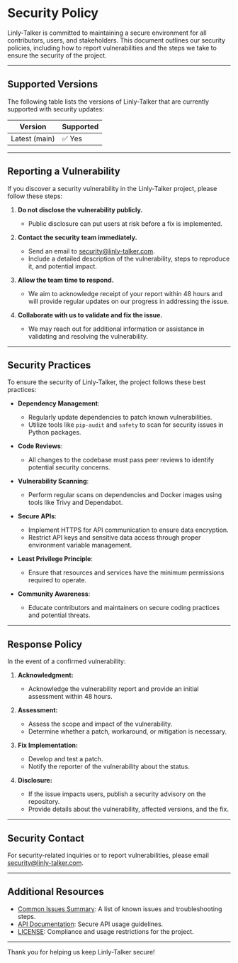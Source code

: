 # Security Policy

Linly-Talker is committed to maintaining a secure environment for all contributors, users, and stakeholders. This document outlines our security policies, including how to report vulnerabilities and the steps we take to ensure the security of the project.

---

## Supported Versions

The following table lists the versions of Linly-Talker that are currently supported with security updates:

| Version       | Supported          |
|---------------|--------------------|
| Latest (main) | ✅ Yes             |

---

## Reporting a Vulnerability

If you discover a security vulnerability in the Linly-Talker project, please follow these steps:

1. **Do not disclose the vulnerability publicly.**
   - Public disclosure can put users at risk before a fix is implemented.

2. **Contact the security team immediately.**
   - Send an email to [security@linly-talker.com](mailto:security@linly-talker.com).
   - Include a detailed description of the vulnerability, steps to reproduce it, and potential impact.

3. **Allow the team time to respond.**
   - We aim to acknowledge receipt of your report within 48 hours and will provide regular updates on our progress in addressing the issue.

4. **Collaborate with us to validate and fix the issue.**
   - We may reach out for additional information or assistance in validating and resolving the vulnerability.

---

## Security Practices

To ensure the security of Linly-Talker, the project follows these best practices:

- **Dependency Management**:
  - Regularly update dependencies to patch known vulnerabilities.
  - Utilize tools like `pip-audit` and `safety` to scan for security issues in Python packages.

- **Code Reviews**:
  - All changes to the codebase must pass peer reviews to identify potential security concerns.

- **Vulnerability Scanning**:
  - Perform regular scans on dependencies and Docker images using tools like Trivy and Dependabot.

- **Secure APIs**:
  - Implement HTTPS for API communication to ensure data encryption.
  - Restrict API keys and sensitive data access through proper environment variable management.

- **Least Privilege Principle**:
  - Ensure that resources and services have the minimum permissions required to operate.

- **Community Awareness**:
  - Educate contributors and maintainers on secure coding practices and potential threats.

---

## Response Policy

In the event of a confirmed vulnerability:

1. **Acknowledgment:**
   - Acknowledge the vulnerability report and provide an initial assessment within 48 hours.

2. **Assessment:**
   - Assess the scope and impact of the vulnerability.
   - Determine whether a patch, workaround, or mitigation is necessary.

3. **Fix Implementation:**
   - Develop and test a patch.
   - Notify the reporter of the vulnerability about the status.

4. **Disclosure:**
   - If the issue impacts users, publish a security advisory on the repository.
   - Provide details about the vulnerability, affected versions, and the fix.

---

## Security Contact

For security-related inquiries or to report vulnerabilities, please email [security@linly-talker.com](mailto:security@linly-talker.com).

---

## Additional Resources

- [Common Issues Summary](./docs/Common_Issues_Summary.md): A list of known issues and troubleshooting steps.
- [API Documentation](./api/README.md): Secure API usage guidelines.
- [LICENSE](./LICENSE): Compliance and usage restrictions for the project.

---

Thank you for helping us keep Linly-Talker secure!
